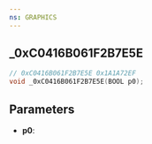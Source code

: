 ```yaml
---
ns: GRAPHICS
---
```

## _0xC0416B061F2B7E5E

```c
// 0xC0416B061F2B7E5E 0x1A1A72EF
void _0xC0416B061F2B7E5E(BOOL p0);
```


## Parameters
* **p0**: 

